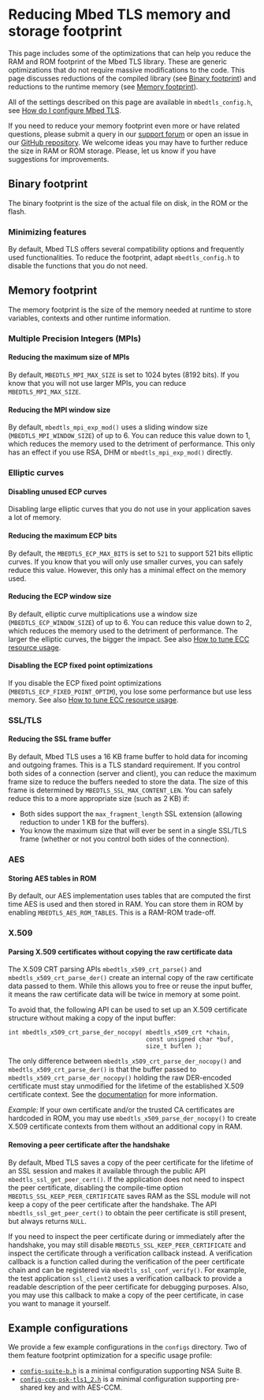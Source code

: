 # Reducing Mbed TLS memory and storage footprint

This page includes some of the optimizations that can help you reduce the RAM and ROM footprint of the Mbed TLS library. These are generic optimizations that do not require massive modifications to the code. This page discusses reductions of the compiled library (see [Binary footprint](#binary-footprint)) and reductions to the runtime memory (see [Memory footprint](#memory-footprint)).

All of the settings described on this page are available in `mbedtls_config.h`, see [How do I configure Mbed TLS](../compiling-and-building/how-do-i-configure-mbedtls.md).

If you need to reduce your memory footprint even more or have related questions, please submit a query in our [support forum](https://forums.mbed.com/c/mbed-tls.html) or open an issue in our [GitHub repository](https://github.com/Mbed-TLS/mbedtls/issues.html). We welcome ideas you may have to further reduce the size in RAM or ROM storage. Please, let us know if you have suggestions for improvements.

## Binary footprint

The binary footprint is the size of the actual file on disk, in the ROM or the flash.

### Minimizing features

By default, Mbed TLS offers several compatibility options and frequently used functionalities. To reduce the footprint, adapt `mbedtls_config.h` to disable the functions that you do not need.

## Memory footprint

The memory footprint is the size of the memory needed at runtime to store variables, contexts and other runtime information.

### Multiple Precision Integers (MPIs)

#### Reducing the maximum size of MPIs

By default, `MBEDTLS_MPI_MAX_SIZE` is set to 1024 bytes (8192 bits). If you know that you will not use larger MPIs, you can reduce `MBEDTLS_MPI_MAX_SIZE`.

#### Reducing the MPI window size

By default, `mbedtls_mpi_exp_mod()` uses a sliding window size (`MBEDTLS_MPI_WINDOW_SIZE`) of up to 6. You can reduce this value down to 1, which reduces the memory used to the detriment of performance. This only has an effect if you use RSA, DHM or `mbedtls_mpi_exp_mod()` directly.

### Elliptic curves

#### Disabling unused ECP curves

Disabling large elliptic curves that you do not use in your application saves a lot of memory.

#### Reducing the maximum ECP bits

By default, the `MBEDTLS_ECP_MAX_BITS` is set to `521` to support 521 bits elliptic curves. If you know that you will only use smaller curves, you can safely reduce this value. However, this only has a minimal effect on the memory used.

#### Reducing the ECP window size

By default, elliptic curve multiplications use a window size (`MBEDTLS_ECP_WINDOW_SIZE`) of up to 6. You can reduce this value down to 2, which reduces the memory used to the detriment of performance. The larger the elliptic curves, the bigger the impact. See also [How to tune ECC resource usage](how-do-i-tune-elliptic-curves-resource-usage.md).

#### Disabling the ECP fixed point optimizations

If you disable the ECP fixed point optimizations (`MBEDTLS_ECP_FIXED_POINT_OPTIM`), you lose some performance but use less memory. See also [How to tune ECC resource usage](how-do-i-tune-elliptic-curves-resource-usage.md).

### SSL/TLS

#### Reducing the SSL frame buffer

By default, Mbed TLS uses a 16 KB frame buffer to hold data for incoming and outgoing frames. This is a TLS standard requirement. If you control both sides of a connection (server and client), you can reduce the maximum frame size to reduce the buffers needed to store the data. The size of this frame is determined by `MBEDTLS_SSL_MAX_CONTENT_LEN`. You can safely reduce this to a more appropriate size (such as 2 KB) if:

* Both sides support the `max_fragment_length` SSL extension (allowing reduction to under 1 KB for the buffers).
* You know the maximum size that will ever be sent in a single SSL/TLS frame (whether or not you control both sides of the connection).

### AES

#### Storing AES tables in ROM

By default, our AES implementation uses tables that are computed the first time AES is used and then stored in RAM. You can store them in ROM by enabling `MBEDTLS_AES_ROM_TABLES`. This is a RAM-ROM trade-off.

### X.509

#### Parsing X.509 certificates without copying the raw certificate data

The X.509 CRT parsing APIs `mbedtls_x509_crt_parse()` and `mbedtls_x509_crt_parse_der()` create an internal copy of the raw certificate data passed to them. While this allows you to free or reuse the input buffer, it means the raw certificate data will be twice in memory at some point.

To avoid that, the following API can be used to set up an X.509 certificate structure without making a copy of the input buffer:

```
int mbedtls_x509_crt_parse_der_nocopy( mbedtls_x509_crt *chain,
                                       const unsigned char *buf,
                                       size_t buflen );
```

The only difference between `mbedtls_x509_crt_parse_der_nocopy()` and `mbedtls_x509_crt_parse_der()` is that the buffer passed to `mbedtls_x509_crt_parse_der_nocopy()` holding the raw DER-encoded certificate must stay unmodified for the lifetime of the established
X.509 certificate context. See the [documentation](https://github.com/Mbed-TLS/mbedtls/blob/development/include/mbedtls/x509_crt.h) for more information.

_Example:_ If your own certificate and/or the trusted CA certificates are hardcoded in ROM, you may use `mbedtls_x509_parse_der_nocopy()` to create X.509 certificate contexts from them without an additional copy in RAM.

#### Removing a peer certificate after the handshake

By default, Mbed TLS saves a copy of the peer certificate for the lifetime of an SSL session and makes it available through the public API `mbedtls_ssl_get_peer_cert()`. If the application does not need to inspect the peer certificate, disabling the compile-time option `MBEDTLS_SSL_KEEP_PEER_CERTIFICATE` saves RAM as the SSL module will not keep a copy of the peer certificate after the handshake.
The API `mbedtls_ssl_get_peer_cert()` to obtain the peer certificate is still present, but always returns `NULL`.

If you need to inspect the peer certificate during or immediately after the handshake, you may still disable `MBEDTLS_SSL_KEEP_PEER_CERTIFICATE` and inspect the certificate through a verification callback instead. A verification callback is a function called during the verification of the peer certificate chain and can be registered via `mbedtls_ssl_conf_verify()`. For example, the test application `ssl_client2` uses a verification callback to provide a readable description of the peer certificate for debugging purposes. Also, you may use this callback to make a copy of the peer certificate, in case you want to manage it yourself.

## Example configurations

We provide a few example configurations in the `configs` directory. Two of them feature footprint optimization for a specific usage profile:

* [`config-suite-b.h`](https://github.com/Mbed-TLS/mbedtls/blob/development/configs/config-suite-b.h) is a minimal configuration supporting NSA Suite B.
* [`config-ccm-psk-tls1_2.h`](https://github.com/Mbed-TLS/mbedtls/blob/development/configs/config-ccm-psk-tls1_2.h) is a minimal configuration supporting pre-shared key and with AES-CCM.
